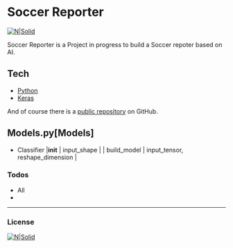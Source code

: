 # Soccer Reporter

[![N|Solid](https://i.ibb.co/CHp6mdz/Bobo-Code-Tag.png)](https://github.com/jabosso)


Soccer Reporter is a Project in progress to build a Soccer repoter based on AI.
## Tech 

* [Python]
* [Keras] 

And of course there is  a [public repository][repo] on GitHub.

## Models.py[Models]
* Classifier
|__init__ | input_shape |
| build_model | input_tensor, reshape_dimension |











### Todos

 - All
 - 
---
### License 

[![N|Solid](https://i.ibb.co/0KjXMW1/Bobo-Code-Tag.png)](https://github.com/jabosso)




   [repo]: <https://github.com/jabosso/GS>
   [Python]: <https://www.python.org/>
   [Keras]: <https://keras.io/>
 

